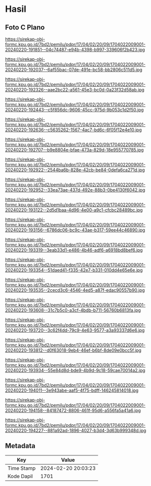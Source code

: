 # Hasil

## Foto C Plano

https://sirekap-obj-formc.kpu.go.id/7bd2/pemilu/pdpr/17/04/02/20/09/1704022009001-20240220-191851--04c74487-e94b-4398-b997-339606f2b423.jpg

https://sirekap-obj-formc.kpu.go.id/7bd2/pemilu/pdpr/17/04/02/20/09/1704022009001-20240220-192037--6af55bac-07de-491e-bc58-bb2806c511d5.jpg

https://sirekap-obj-formc.kpu.go.id/7bd2/pemilu/pdpr/17/04/02/20/09/1704022009001-20240220-192326--aae2bc22-a561-45e3-bc0d-0a23f32d58ab.jpg

https://sirekap-obj-formc.kpu.go.id/7bd2/pemilu/pdpr/17/04/02/20/09/1704022009001-20240220-192443--c5f856dc-9606-45cc-975d-9b053c1d2f50.jpg

https://sirekap-obj-formc.kpu.go.id/7bd2/pemilu/pdpr/17/04/02/20/09/1704022009001-20240220-192636--c5635262-1567-4ac7-bd6c-6f05f12e4e10.jpg

https://sirekap-obj-formc.kpu.go.id/7bd2/pemilu/pdpr/17/04/02/20/09/1704022009001-20240220-192707--b9e8804e-bfae-473a-829d-18e955770785.jpg

https://sirekap-obj-formc.kpu.go.id/7bd2/pemilu/pdpr/17/04/02/20/09/1704022009001-20240220-192922--2544ba6b-828e-42cb-be84-0defa6ca271d.jpg

https://sirekap-obj-formc.kpu.go.id/7bd2/pemilu/pdpr/17/04/02/20/09/1704022009001-20240220-192952--33ea73ae-437d-492e-88b3-0be4130f6042.jpg

https://sirekap-obj-formc.kpu.go.id/7bd2/pemilu/pdpr/17/04/02/20/09/1704022009001-20240220-193122--2d5d1baa-4d96-4e00-a9c1-cfcbc28489bc.jpg

https://sirekap-obj-formc.kpu.go.id/7bd2/pemilu/pdpr/17/04/02/20/09/1704022009001-20240220-193156--6786dc06-bc9c-43ae-b317-59ee44c46890.jpg

https://sirekap-obj-formc.kpu.go.id/7bd2/pemilu/pdpr/17/04/02/20/09/1704022009001-20240220-193319--3eab33d1-e486-4b46-adf6-a6918bd8bef6.jpg

https://sirekap-obj-formc.kpu.go.id/7bd2/pemilu/pdpr/17/04/02/20/09/1704022009001-20240220-193354--51daed41-f335-42e7-b331-010dd4e65e6e.jpg

https://sirekap-obj-formc.kpu.go.id/7bd2/pemilu/pdpr/17/04/02/20/09/1704022009001-20240220-193535--2cecd3c6-4546-4ed5-a87f-edac90557b90.jpg

https://sirekap-obj-formc.kpu.go.id/7bd2/pemilu/pdpr/17/04/02/20/09/1704022009001-20240220-193608--31c7b5c0-a3cf-4bdb-b711-56760b6813fa.jpg

https://sirekap-obj-formc.kpu.go.id/7bd2/pemilu/pdpr/17/04/02/20/09/1704022009001-20240220-193720--3c62f4dd-79c9-4e63-9577-a3a93337d6e6.jpg

https://sirekap-obj-formc.kpu.go.id/7bd2/pemilu/pdpr/17/04/02/20/09/1704022009001-20240220-193812--d0f63018-9eb4-46ef-b6bf-8de09e0bcc5f.jpg

https://sirekap-obj-formc.kpu.go.id/7bd2/pemilu/pdpr/17/04/02/20/09/1704022009001-20240220-193934--55e84d8d-bde9-4b9d-9c18-59cae70014a2.jpg

https://sirekap-obj-formc.kpu.go.id/7bd2/pemilu/pdpr/17/04/02/20/09/1704022009001-20240220-194011--3e943abe-aaf5-4f75-bdff-146245814018.jpg

https://sirekap-obj-formc.kpu.go.id/7bd2/pemilu/pdpr/17/04/02/20/09/1704022009001-20240220-194158--84187472-8806-461f-95d6-a556fa5a41a6.jpg

https://sirekap-obj-formc.kpu.go.id/7bd2/pemilu/pdpr/17/04/02/20/09/1704022009001-20240220-194227--881a92ad-1896-4027-b3d4-3d63b999348d.jpg


## Metadata

| Key        | Value               |
| ---------- | ------------------- |
| Time Stamp | 2024-02-20 20:03:23 |
| Kode Dapil | 1701                |



